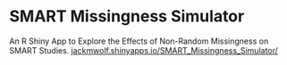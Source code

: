 # SMART Missingness Simulator
An R Shiny App to Explore the Effects of Non-Random Missingness on SMART Studies. 
[jackmwolf.shinyapps.io/SMART_Missingness_Simulator/](https://jackmwolf.shinyapps.io/SMART_Missingness_Simulator/)
